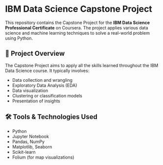 # IBM Data Science Capstone Project

This repository contains the Capstone Project for the **IBM Data Science Professional Certificate** on Coursera. The project applies various data science and machine learning techniques to solve a real-world problem using Python.

## 📌 Project Overview

The Capstone Project aims to apply all the skills learned throughout the IBM Data Science course. It typically involves:

- Data collection and wrangling  
- Exploratory Data Analysis (EDA)  
- Data visualization  
- Clustering or classification models  
- Presentation of insights  


## 🛠️ Tools & Technologies Used

- Python  
- Jupyter Notebook  
- Pandas, NumPy  
- Matplotlib, Seaborn  
- Scikit-learn  
- Folium (for map visualizations)  
